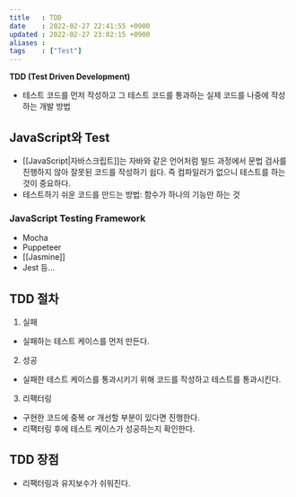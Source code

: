 ```yaml
---
title   : TDD 
date    : 2022-02-27 22:41:55 +0900
updated : 2022-02-27 23:02:15 +0900
aliases : 
tags    : ["Test"]
---
```


**TDD (Test Driven Development)**

- 테스트 코드를 먼저 작성하고 그 테스트 코드를 통과하는 실제 코드를 나중에 작성하는 개발 방법  
	
## JavaScript와 Test
- [[JavaScript|자바스크립트]]는 자바와 같은 언어처럼 빌드 과정에서 문법 검사를 진행하지 않아 잘못된 코드를 작성하기 쉽다. 즉 컴파일러가 없으니 테스트를 하는 것이 중요하다. 
- 테스트하기 쉬운 코드를 만드는 방법: 함수가 하나의 기능만 하는 것 

### JavaScript Testing Framework  
- Mocha
- Puppeteer
- [[Jasmine]]
- Jest 등...

## TDD 절차
1. 실패
  - 실패하는 테스트 케이스를 먼저 만든다.
2. 성공
  - 실패한 테스트 케이스를 통과시키기 위해 코드를 작성하고 테스트를 통과시킨다. 
3. 리팩터링
  - 구현한 코드에 중복 or 개선할 부분이 있다면 진행한다. 
  - 리팩터링 후에 테스트 케이스가 성공하는지 확인한다.

## TDD 장점
- 리팩터링과 유지보수가 쉬워진다.
